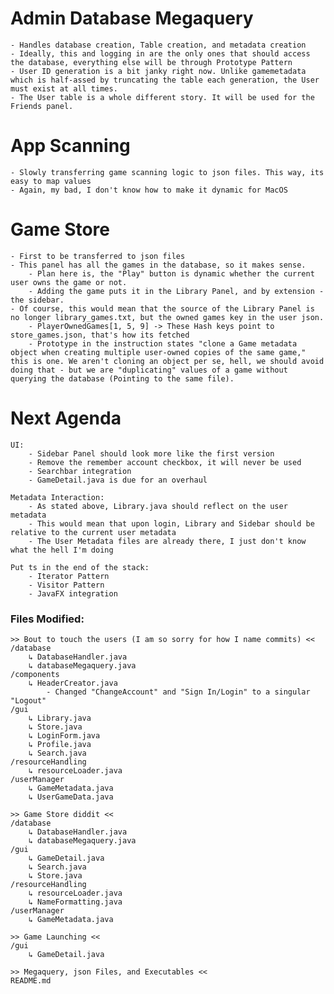 # Admin Database Megaquery
    - Handles database creation, Table creation, and metadata creation
    - Ideally, this and logging in are the only ones that should access the database, everything else will be through Prototype Pattern
    - User ID generation is a bit janky right now. Unlike gamemetadata which is half-assed by truncating the table each generation, the User must exist at all times.
    - The User table is a whole different story. It will be used for the Friends panel.

# App Scanning
    - Slowly transferring game scanning logic to json files. This way, its easy to map values
    - Again, my bad, I don't know how to make it dynamic for MacOS

# Game Store
    - First to be transferred to json files
    - This panel has all the games in the database, so it makes sense.
        - Plan here is, the "Play" button is dynamic whether the current user owns the game or not.
        - Adding the game puts it in the Library Panel, and by extension - the sidebar.
    - Of course, this would mean that the source of the Library Panel is no longer library_games.txt, but the owned games key in the user json.
        - PlayerOwnedGames[1, 5, 9] -> These Hash keys point to store_games.json, that's how its fetched
        - Prototype in the instruction states "clone a Game metadata object when creating multiple user-owned copies of the same game," this is one. We aren't cloning an object per se, hell, we should avoid doing that - but we are "duplicating" values of a game without querying the database (Pointing to the same file).

# Next Agenda
    UI:
        - Sidebar Panel should look more like the first version
        - Remove the remember account checkbox, it will never be used
        - Searchbar integration
        - GameDetail.java is due for an overhaul 
    
    Metadata Interaction:
        - As stated above, Library.java should reflect on the user metadata
        - This would mean that upon login, Library and Sidebar should be relative to the current user metadata
        - The User Metadata files are already there, I just don't know what the hell I'm doing

    Put ts in the end of the stack:
        - Iterator Pattern
        - Visitor Pattern
        - JavaFX integration


### Files Modified:
    >> Bout to touch the users (I am so sorry for how I name commits) <<
    /database
        ↳ DatabaseHandler.java
        ↳ databaseMegaquery.java
    /components
        ↳ HeaderCreator.java
            - Changed "ChangeAccount" and "Sign In/Login" to a singular "Logout"
    /gui
        ↳ Library.java
        ↳ Store.java
        ↳ LoginForm.java
        ↳ Profile.java
        ↳ Search.java
    /resourceHandling
        ↳ resourceLoader.java
    /userManager
        ↳ GameMetadata.java
        ↳ UserGameData.java

    >> Game Store diddit <<
    /database
        ↳ DatabaseHandler.java
        ↳ databaseMegaquery.java
    /gui
        ↳ GameDetail.java
        ↳ Search.java
        ↳ Store.java
    /resourceHandling
        ↳ resourceLoader.java
        ↳ NameFormatting.java
    /userManager
        ↳ GameMetadata.java

    >> Game Launching <<
    /gui
        ↳ GameDetail.java

    >> Megaquery, json Files, and Executables <<
    README.md